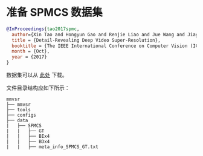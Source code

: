 # 准备 SPMCS 数据集

<!-- [DATASET] -->

```bibtex
@InProceedings{tao2017spmc,
  author={Xin Tao and Hongyun Gao and Renjie Liao and Jue Wang and Jiaya Jia},
  title = {Detail-Revealing Deep Video Super-Resolution},
  booktitle = {The IEEE International Conference on Computer Vision (ICCV)},
  month = {Oct},
  year = {2017}
}
```

数据集可以从 [此处](https://opendatalab.org.cn/SPMCS) 下载。

文件目录结构应如下所示：

```text
mmvsr
├── mmvsr
├── tools
├── configs
├── data
|   ├── SPMCS
|   |   ├── GT
|   |   ├── BIx4
|   |   ├── BDx4
|   |   ├── meta_info_SPMCS_GT.txt
```
